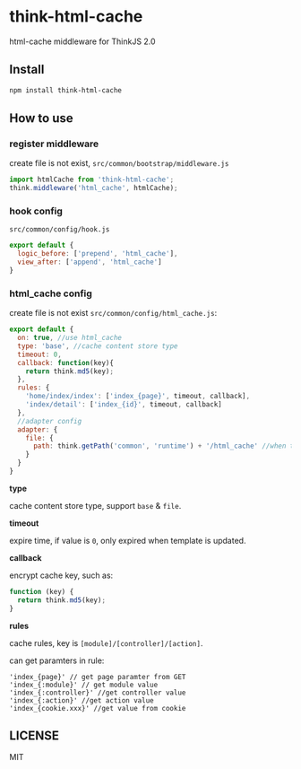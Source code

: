 # think-html-cache

html-cache middleware for ThinkJS 2.0

## Install

```sh
npm install think-html-cache
```

## How to use

### register middleware

create file is not exist, `src/common/bootstrap/middleware.js`

```js
import htmlCache from 'think-html-cache';
think.middleware('html_cache', htmlCache);
```

### hook config

`src/common/config/hook.js`

```js
export default {
  logic_before: ['prepend', 'html_cache'],
  view_after: ['append', 'html_cache']
}
```

### html_cache config

create file is not exist `src/common/config/html_cache.js`:

```js
export default {
  on: true, //use html_cache
  type: 'base', //cache content store type
  timeout: 0,
  callback: function(key){
    return think.md5(key);
  },
  rules: {
    'home/index/index': ['index_{page}', timeout, callback],
    'index/detail': ['index_{id}', timeout, callback]
  },
  //adapter config
  adapter: {
    file: {
      path: think.getPath('common', 'runtime') + '/html_cache' //when type is file, set cache path
    }
  }
}
```

**type**

cache content store type, support `base` & `file`.

**timeout**

expire time, if value is `0`, only expired when template is updated.

**callback**

encrypt cache key, such as:

```js
function (key) {
  return think.md5(key);
}
```

**rules**

cache rules, key is `[module]/[controller]/[action]`.

can get paramters in rule:

```
'index_{page}' // get page paramter from GET
'index_{:module}' // get module value
'index_{:controller}' //get controller value
'index_{:action}' //get action value
'index_{cookie.xxx}' //get value from cookie
```


## LICENSE

MIT
